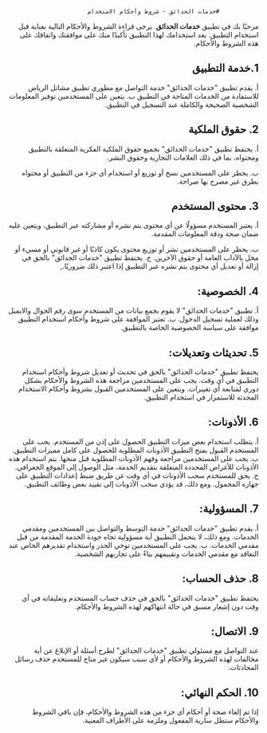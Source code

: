 
<div dir="rtl">
              
             
               #خدمات الحدائق - شروط وأحكام الاستخدام
مرحبًا بك في تطبيق **خدمات الحدائق**. يرجى قراءة الشروط والأحكام التالية بعناية قبل استخدام التطبيق. يعد استخدامك لهذا التطبيق تأكيدًا منك على موافقتك واتفاقك على هذه الشروط والأحكام.


## 1.خدمة التطبيق 
أ. يقدم تطبيق "خدمات الحدائق" خدمة التواصل مع مطوري تطبيق مشاتل الرياض للاستفادة من الخدمات المتاحة في التطبيق
ب. يتعين على المستخدمين توفير المعلومات الشخصية الصحيحة والكاملة عند التسجيل في التطبيق.

## 2. حقوق الملكية
أ. يحتفظ تطبيق "خدمات الحدائق" بجميع حقوق الملكية الفكرية المتعلقة بالتطبيق ومحتواه، بما في ذلك العلامات التجارية وحقوق النشر.

ب. يحظر على المستخدمين نسخ أو توزيع أو استخدام أي جزء من التطبيق أو محتواه بطرق غير مصرح بها صراحة.

## 3. محتوى المستخدم

أ. يعتبر المستخدم مسؤولًا عن أي محتوى يتم نشره أو مشاركته عبر التطبيق، ويتعين عليه ضمان صحة ودقة المعلومات المقدمة.

ب. يحظر على المستخدمين نشر أو توزيع محتوى يكون كاذبًا أو غير قانوني أو مسيء أو مخل بالآداب العامة أو حقوق الآخرين.
 ج. يحتفظ تطبيق "خدمات الحدائق" بالحق في إزالة أو تعديل أي محتوى يتم نشره عبر التطبيق إذا اعتبر ذلك ضروريًا.,

## 4. الخصوصية:

أ. تطبيق "خدمات الحدائق" لا يقوم بجمع بيانات من المستخدم سوى رقم الجوال والايميل وذلك لعملية تسجيل الدخول.
ب. تعتبر الموافقة على شروط وأحكام استخدام التطبيق موافقة على سياسة الخصوصية الخاصة بالتطبيق.

## 5. تحديثات وتعديلات:
يحتفظ تطبيق "خدمات الحدائق" بالحق في تحديث أو تعديل شروط وأحكام استخدام التطبيق في أي وقت. يجب على المستخدمين مراجعة هذه الشروط والأحكام بشكل دوري لمتابعة أي تغييرات. ويتعين على المستخدمين القبول بشروط وأحكام الاستخدام المحدثة للاستمرار في استخدام التطبيق.
## 6. الأذونات:
أ. يتطلب استخدام بعض ميزات التطبيق الحصول على إذن من المستخدم. يجب على المستخدم القبول بمنح التطبيق الأذونات المطلوبة للحصول على كامل مميزات التطبيق.
ب. يجب على المستخدمين مراجعة وفهم الأذونات المطلوبة قبل منحها. يتم استخدام هذه الأذونات للأغراض المحددة المتعلقة بتقديم الخدمة، مثل الوصول إلى الموقع الجغرافي.
ج. يحق للمستخدم سحب الأذونات في أي وقت عن طريق ضبط إعدادات التطبيق على جهازه المحمول. ومع ذلك، قد يؤدي سحب الأذونات إلى تقييد بعض وظائف التطبيق.
## 7. المسؤولية:
أ. يقدم تطبيق "خدمات الحدائق" خدمة التوسط والتواصل بين المستخدمين ومقدمي الخدمات. ومع ذلك، لا يتحمل التطبيق أية مسؤولية تجاه جودة الخدمة المقدمة من قبل مقدمي الخدمات.
ب. يجب على المستخدمين توخي الحذر واستخدام تقديرهم الخاص عند التعاقد مع مقدمي الخدمات وتقييمهم بناءً على تجاربهم الشخصية.
## 8. حذف الحساب:
يحتفظ تطبيق "خدمات الحدائق" بالحق في حذف حساب المستخدم وتعليقاته في أي وقت دون إشعار مسبق في حالة انتهاكهم لهذه الشروط والأحكام.
## 9. الاتصال:
عند التواصل مع مسئولي تطبيق "خدمات الحدائق" لطرح أسئلة أو الإبلاغ عن أية مخالفات لهذه الشروط والأحكام أو لأي سبب سيكون غير متاح للمستخدم حذف رسائل المحادثات.
## 10. الحكم النهائي:
إذا تم إلغاء صحة أو أحكام أي جزء من هذه الشروط والأحكام، فإن باقي الشروط والأحكام ستظل سارية المفعول وملزمة على الأطراف المعنية.
<div>
